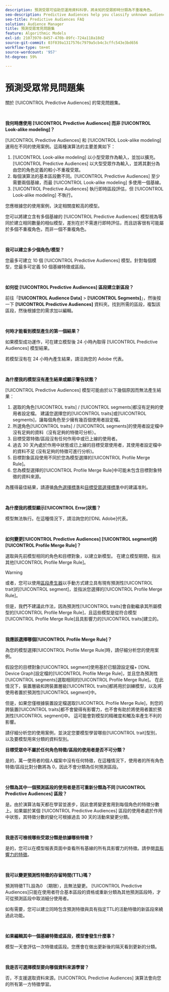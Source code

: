 ```yaml
---
description: 預測受眾可協助您運用資料科學，將未知的受眾即時分類為不重複角色。
seo-description: Predictive Audiences help you classify unknown audiences into distinct personas in real-time, using data science.
seo-title: Predictive Audiences FAQ
solution: Audience Manager
title: 預測受眾常見問題集
feature: Algorithmic Models
exl-id: 21073970-8457-470b-89fc-724a118a18d2
source-git-commit: 03f039a1317576c7979a5cb4c3cffc543e3bd656
workflow-type: tm+mt
source-wordcount: '957'
ht-degree: 59%

---
```


# 預測受眾常見問題集

關於 [!UICONTROL Predictive Audiences] 的常見問題集。

 

**我何時應使用 [!UICONTROL Predictive Audiences] 而非 [!UICONTROL Look-alike modeling]？**

[!UICONTROL Predictive Audiences] 和 [!UICONTROL Look-alike modeling] 運用在不同的使用案例。這兩種演算法的主要差異如下：

1. [!UICONTROL Look-alike modeling] 以小型受眾作為輸入，並加以擴充。[!UICONTROL Predictive Audiences] 以大型受眾作為輸入，並將其劃分為由您的角色定義的較小不重複受眾。
1. 每個演算法的基本區段數不同。[!UICONTROL Predictive Audiences] 至少需要兩個基線，而最 [!UICONTROL Look-alike modeling] 多使用一個基線。
1. [!UICONTROL Predictive Audiences] 執行即時區段評估，但 [!UICONTROL Look-alike modeling] 不執行。

您應根據您的使用案例，決定相關度較高的模型。

您可以將建立含有多個基線的 [!UICONTROL Predictive Audiences] 模型視為等同於建立相同數量的相似模型，差別在於不需進行即時評估，而且訪客很有可能屬於多個不重複角色，而非一個不重複角色。

 

**我可以建立多少個角色/模型？**

您最多可建立 10 個 [!UICONTROL Predictive Audiences] 模型。針對每個模型，您最多可定義 50 個基線特徵或區段。

 

**如何從 [!UICONTROL Predictive Audiences] 區段建立新區段？**

前往「**[!UICONTROL Audience Data]** > **[!UICONTROL Segments]**」，然後按一下 **[!UICONTROL Predictive Audiences]** 資料夾。找到所需的區段，複製該區段，然後根據您的需求加以編輯。

 

**何時才能看到模型產生的第一個結果？**

如果模型成功運作，可在建立模型後 24 小時內取得 [!UICONTROL Predictive Audiences] 模型結果。

若模型沒有在 24 小時內產生結果，請洽詢您的 Adobe 代表。

 

**為什麼我的模型沒有產生結果或顯示警告狀態？**

[!UICONTROL Predictive Audiences] 模型可能由於以下幾個原因而無法產生結果：

1. 選取的角色[!UICONTROL traits] / [!UICONTROL segments]都沒有足夠的使用者設定檔。 建議您選擇您的[!UICONTROL traits]或[!UICONTROL segments]，讓每個角色至少擁有幾百個使用者設定檔。
1. 所選角色[!UICONTROL traits] / [!UICONTROL segments]的使用者設定檔中沒有足夠的資料（沒有足夠的特徵可分析）。
1. 目標受眾特徵/區段沒有任何作用中或已上線的使用者。
1. 過去 30 天內處於作用中狀態或已上線的目標受眾使用者，其使用者設定檔中的資料不足 (沒有足夠的特徵可進行分析)。
1. 目標對象區段使用不同於您為模型選擇的[!UICONTROL Profile Merge Rule]。
1. 您為模型選擇的[!UICONTROL Profile Merge Rule]中可能未包含目標對象特徵的資料來源。

為獲得最佳結果，請遵循[角色選擇標準](../features/algorithmic-models/predictive-audiences.md#selection-personas)和[目標受眾選擇標準](../features/algorithmic-models/predictive-audiences.md#selection-audience)中的建議准則。

 

**為什麼我的模型顯示[!UICONTROL Error]狀態？**

模型無法執行。在這種情況下，請洽詢您的[!DNL Adobe]代表。

 

**如何變更[!UICONTROL Predictive Audiences] [!UICONTROL segment]的[!UICONTROL Profile Merge Rule]？**

選取與先前模型相同的角色和目標對象，以建立新模型。 在建立模型期間，指派其他[!UICONTROL Profile Merge Rule]。

>[!WARNING]
> 或者，您可以使用[區段產生器](../features/segments/segment-builder.md)以手動方式建立具有現有預測性[!UICONTROL trait]的[!UICONTROL segment]，並指派您選擇的[!UICONTROL Profile Merge Rule]。
> 
> 但是，我們不建議此作法，因為預測性[!UICONTROL traits]會自動繼承其所屬模型的[!UICONTROL Profile Merge Rule]，且這些模型是從符合模型[!UICONTROL Profile Merge Rule]且具影響力的[!UICONTROL traits]建立的。

 

**我應該選擇哪個[!UICONTROL Profile Merge Rule]？**

為您的模型選擇[!UICONTROL Profile Merge Rule]時，請仔細分析您的使用案例。

假設您的目標對象[!UICONTROL segment]使用基於已驗證設定檔+ [!DNL Device Graph]設定檔的[!UICONTROL Profile Merge Rule]，並且您為預測性[!UICONTROL segments]選取相同的[!UICONTROL Profile Merge Rule]。 在此情況下，裝置層級和跨裝置層級[!UICONTROL traits]都將用於訓練模型，以及將使用者置於預測性[!UICONTROL segment]中。

但是，如果您僅根據裝置設定檔選取[!UICONTROL Profile Merge Rule]，則您的跨裝置[!UICONTROL traits]都不會變得有影響力，也不會有助於將使用者置於預測性[!UICONTROL segment]中。 這可能會對模型的精確度和觸及率產生不利的影響。

請仔細分析您的使用案例，並決定您要模型學習哪些[!UICONTROL trait]型別，以及要模型用來分類的資料型別。

**目標受眾中不屬於任何角色特徵/區段的使用者是否不可分類？**

是的，萬一使用者的個人檔案中沒有任何特徵，在這種情況下，使用者的所有角色特徵/區段比對分數將為 0，因此不會分類為任何預測區段。

 

**分類為其中一個預測區段的使用者是否可重新分類為不同 [!UICONTROL Predictive Audiences] 區段？**

是。由於演算法每天都在學習並進步，因此會將變更套用到每個角色的特徵分數上。如果屬於某個 [!UICONTROL Predictive Audiences] 區段的使用者處於作用中狀態，其特徵分數的變化可根據過去 30 天的活動來變更分類。

 

**我是否可檢視哪些受眾分類是依據哪些特徵？**

是的，您可以在模型報表頁面中查看所有基線的所有具影響力的特徵。請參閱[具影響力的特徵](../features/algorithmic-models/predictive-audiences-reporting.md#influential-traits)。

 

**我可以變更預測性特徵的存留時間(TTL)嗎？**

預測特徵TTL設為0 （期限），且無法變更。 [!UICONTROL Predictive Audiences]只能在使用者符合基本區段的資格或重新分類為其他預測區段時，才可從預測區段中取消細分使用者。

如有需要，您可以建立同時包含預測特徵與具有指定TTL的活動特徵的新區段來繞過此功能。

 


**如果編輯其中一個基線特徵或區段，模型會發生什麼事？**

模型一天會評估一次特徵或區段。您應會在做出更新後的隔天看到更新的分類。

 

**我是否可選擇模型要向哪個資料來源學習？**

否，不支援選取資料來源。[!UICONTROL Predictive Audiences] 演算法會向您的所有第一方特徵學習。
